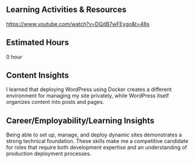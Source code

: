## Learning Activities & Resources
https://www.youtube.com/watch?v=DQdB7wFEygo&t=48s

## Estimated Hours
0 hour

## Content Insights 
I learned that deploying WordPress using Docker creates a different environment for managing my site privately, while WordPress itself organizes content into posts and pages.

## Career/Employability/Learning Insights
Being able to set up, manage, and deploy dynamic sites demonstrates a strong technical foundation. These skills make me a competitive candidate for roles that require both development expertise and an understanding of production deployment processes.